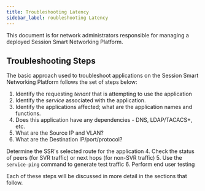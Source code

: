 ```yaml
---
title: Troubleshooting Latency
sidebar_label: roubleshooting Latency
---
```


This document is for network administrators responsible for managing a deployed Session Smart Networking Platform.

## Troubleshooting Steps

The basic approach used to troubleshoot applications on the Session Smart Networking Platform follows the set of steps below:

1. Identify the requesting _tenant_ that is attempting to use the application
2. Identify the _service_ associated with the application.
3. Identify the applications affected; what are the application names and functions. 
4. Does this application have any dependencies - DNS, LDAP/TACACS+, etc. 
5. What are the Source IP and VLAN?
6. What are the Destination IP/port/protocol?


Determine the SSR's selected route for the application
4. Check the status of peers (for SVR traffic) or next hops (for non-SVR traffic)
5. Use the `service-ping` command to generate test traffic
6. Perform end user testing

Each of these steps will be discussed in more detail in the sections that follow.